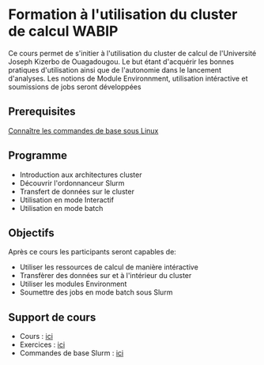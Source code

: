# Formation à l'utilisation du cluster de calcul WABIP

Ce cours permet de s'initier à l'utilisation du cluster de calcul de l'Université Joseph Kizerbo de Ouagadougou. Le but étant d'acquérir les bonnes pratiques d'utilisation ainsi que de l'autonomie dans le lancement d'analyses. Les notions de Module Environnment, utilisation intéractive et soumissions de jobs seront développées

## Prerequisites
[Connaître les commandes de base sous Linux](https://github.com/Ezechiel-Tibiri/GNU-LINUX/blob/main/cmd_linux.md)

## Programme
* Introduction aux architectures cluster
* Découvrir l'ordonnanceur Slurm
* Transfert de données sur le cluster
* Utilisation en mode Interactif
* Utilisation en mode batch

## Objectifs
Après ce cours les participants seront capables de:
* Utiliser les ressources de calcul de manière intéractive
* Transfèrer des données sur et à l'intérieur du cluster
* Utiliser les modules Environment
* Soumettre des jobs en mode batch sous Slurm

## Support de cours
* Cours : [ici](https://github.com/Ezechiel-Tibiri/Utilisation-HPC/blob/main/HPC_Ouaga.pdf)
* Exercices : [ici](https://github.com/Ezechiel-Tibiri/Utilisation-HPC/blob/main/hpc.md)
* Commandes de base Slurm : [ici]()
